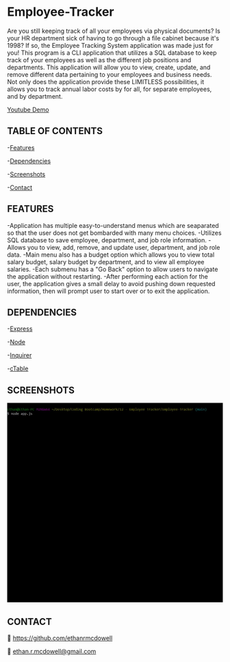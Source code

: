 # Employee-Tracker

Are you still keeping track of all your employees via physical documents? Is your HR department sick of having to go through a file cabinet because it's 1998? If so, the Employee Tracking System application was made just for you! This program is a CLI application that utilizes a SQL database to keep track of your employees as well as the different job positions and departments. This application will allow you to view, create, update, and remove different data pertaining to your employees and business needs. Not only does the application provide these LIMITLESS possibilities, it allows you to track annual labor costs by for all, for separate employees, and by department.

[Youtube Demo](https://youtu.be/OPxYsqos3TM)

## TABLE OF CONTENTS

-[Features](#Features)

-[Dependencies](#Dependencies)

-[Screenshots](#Screenshots)

-[Contact](#Contact)

## FEATURES

-Application has multiple easy-to-understand menus which are seaparated so that the user does not get bombarded with many menu choices.
-Utilizes SQL database to save employee, department, and job role information.
-Allows you to view, add, remove, and update user, department, and job role data.
-Main menu also has a budget option which allows you to view total salary budget, salary budget by department, and to view all employee salaries.
-Each submenu has a "Go Back" option to allow users to navigate the application without restarting.
-After performing each action for the user, the application gives a small delay to avoid pushing down requested information, then will prompt user to start over or to exit the application.

## DEPENDENCIES

-[Express](https://www.npmjs.com/package/express)

-[Node](https://www.npmjs.com/package/node)

-[Inquirer](https://www.npmjs.com/package/inquirer)

-[cTable](https://www.npmjs.com/package/ctable)

## SCREENSHOTS

![Application Demo GIF](employee-tracker.GIF)

## CONTACT

:link: https://github.com/ethanrmcdowell
  
:e-mail: ethan.r.mcdowell@gmail.com